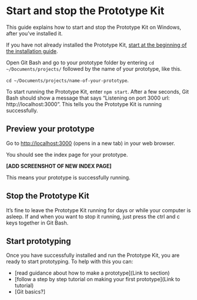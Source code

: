 # Start and stop the Prototype Kit

This guide explains how to start and stop the Prototype Kit on Windows, after you’ve installed it.

If you have not already installed the Prototype Kit, [start at the beginning of the installation guide](/docs/get-started/windows-installation-guide/before-you-install).

Open Git Bash and go to your prototype folder by entering `cd ~/Documents/projects/` followed by the name of your prototype, like this.

`cd ~/Documents/projects/name-of-your-prototype`.

To start running the Prototype Kit, enter `npm start`. After a few seconds, Git Bash should show a message that says “Listening on port 3000 url: http://localhost:3000”. This tells you the Prototype Kit is running successfully.

## Preview your prototype

Go to [http://localhost:3000](http://localhost:3000) (opens in a new tab) in your web browser.

You should see the index page for your prototype.

**[ADD SCREENSHOT OF NEW INDEX PAGE]**

This means your prototype is successfully running.

## Stop the Prototype Kit

It’s fine to leave the Prototype Kit running for days or while your computer is asleep. If and when you want to stop it running, just press the ctrl and c keys together in Git Bash.

## Start prototyping

Once you have successfully installed and run the Prototype Kit, you are ready to start prototyping. To help with this you can:

- [read guidance about how to make a prototype](Link to section)
- [follow a step by step tutorial on making your first prototype](Link to tutorial)
- [Git basics?]
